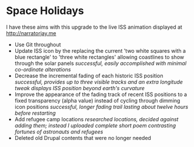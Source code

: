 # Space Holidays

I have these aims with this upgrade to the live ISS animation displayed at http://narratorjay.me

- Use Git throughout
- Update ISS icon by the replacing the current 'two white squares with a blue rectangle' 
   to 'three white rectangles' allowing coastlines to show through the solar panels
	*successful, easily accomplished with minimal co-ordinate alterations*
- Decrease the incremental fading of each historic ISS position
	*successful, provides up to three visible tracks and an extra longitude tweak displays ISS position beyond earth's curvature*
- Improve the appearance of the fading track of recent ISS positions to a fixed transparency (alpha value) instead of cycling through dimming icon positions
	*successful, longer fading trail lasting about twelve hours before restarting*
- Add refugee camp locations
	*researched locations, decided against adding them;  instead I uploaded complete short poem contrasting fortunes of astronauts and refugees*
- Deleted old Drupal contents that were no longer needed

